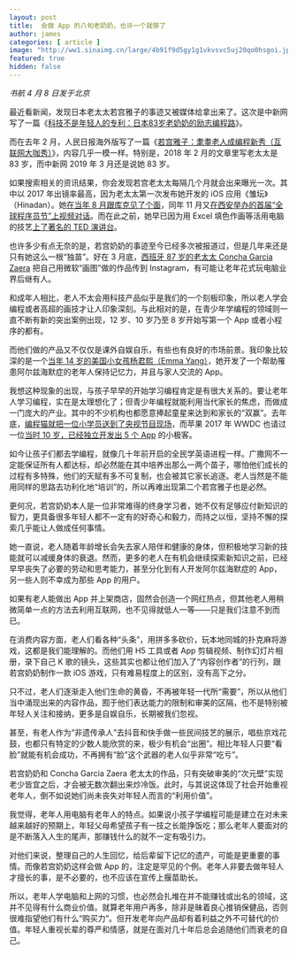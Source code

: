 ```yaml
---
layout: post
title:  会做 App 的八旬老奶奶，也许一个就够了
author: james
categories: [ article ]
image: "http://ww1.sinaimg.cn/large/4b91f9d5gy1g1vkvsvc5uj20qo0hsgoi.jpg"
featured: true
hidden: false
---
```






*书航 4 月 8 日发于北京*

最近看新闻，发现日本老太太若宫雅子的事迹又被媒体给拿出来了。这次是中新网写了一篇《[科技不是年轻人的专利：日本83岁老奶奶的励志编程路](http://news.sina.com.cn/w/2019-03-25/doc-ihtxyzsm0243847.shtml)》。

而在去年 2 月，人民日报海外版写了一篇《[若宫雅子：耄耋老人成编程新秀（互联网大咖秀）](http://media.people.com.cn/GB/n1/2018/0223/c14677-29829575.html)》，内容几乎一模一样。特别是，2018 年 2 月的文章里写老太太是 83 岁，而中新网 2019 年 3 月还是说她 83 岁。

如果搜索相关的资讯结果，你会发现若宫老太太每隔几个月就会出来曝光一次。其中以 2017 年出镜率最高，因为老太太第一次发布她开发的 iOS 应用《雏坛》（Hinadan）。她[在当年 8 月跟库克见了个面](http://www.techweb.com.cn/world/2017-08-07/2569893.shtml)，同年 11 月又[在西安举办的首届“全球程序员节”上视频对话](http://video.sina.com.cn/p/news/o/doc/2017-11-10/141267423517.html)。而在此之前，她早已因为用 Excel 填色作画等活用电脑的技艺[上了著名的 TED 演讲台](https://v.qq.com/x/page/v0521o8g4t5.html)。

也许多少有点无奈的是，若宫奶奶的事迹至今已经多次被报道过，但是几年来还是只有她这么一根“独苗”。好在 3 月底，[西班牙 87 岁的老太太 Concha Garcia Zaera](https://www.ithome.com/html/it/352071.htm) 把自己用微软“画图”做的作品传到 Instagram，有可能让老年花式玩电脑业界后继有人。

和成年人相比，老人不太会用科技产品似乎是我们的一个刻板印象，所以老人学会编程或者高超的画技才让人印象深刻。与此相对的是，在青少年学编程的领域则一直不断有新的突出案例出现，12 岁、10 岁乃至 8 岁开始写第一个 App 或者小程序的都有。

而他们做的产品又不仅仅是课外自娱自乐，有些也有良好的市场前景。我印象比较深的是一个[当年 14 岁的美国小女孩杨君熙（Emma Yang）](https://www.takefoto.cn/viewnews-1421331.html)，她开发了一个帮助罹患阿尔兹海默症的老年人保持记忆力，并且与家人交流的 App。

我想这种现象的出现，与孩子早早的开始学习编程肯定是有很大关系的。要让老年人学习编程，实在是太理想化了；但青少年编程就能利用当代家长的焦虑，而做成一门庞大的产业。其中的不少机构也都愿意捧起童星来达到和家长的“双赢”。去年底，[编程猫就把一位小学员送到了央视节目现场](https://v.qq.com/x/page/v0521o8g4t5.html)，而苹果 2017 年 WWDC 也请过一位[当时 10 岁，已经独立开发出 5 个 App](http://news.ifeng.com/a/20170617/51269388_0.shtml) 的小极客。

如今让孩子们都去学编程，就像几十年前开启的全民学英语进程一样。广撒网不一定能保证所有人都达标，却必然能在其中培养出那么一两个苗子，哪怕他们成长的过程有多特殊，他们的天赋有多不可复制，也会被其它家长追逐。老人当然是不能用同样的思路去功利化地“培训”的，所以再难出现第二个若宫雅子也是必然。

更何况，若宫奶奶本人是一位非常难得的终身学习者，她不仅有足够应付新知识的智力，更具备很多年轻人都不一定有的好奇心和毅力，而持之以恒，坚持不懈的探索几乎能让人做成任何事情。

她一直说，老人随着年龄增长会失去家人陪伴和健康的身体，但积极地学习新的技能就可以减缓身体的衰退。然而，更多的老人在有机会继续探索新知识之前，已经早早丧失了必要的劳动和思考能力，甚至分化到有人开发阿尔兹海默症的 App，另一些人则不幸成为那些 App 的用户。

如果有老人能做出 App 并上架商店，固然会创造一个网红热点，但其他老人用稍微简单一点的方法去利用互联网，也不见得就低人一等——只是我们注意不到而已。

在消费内容方面，老人们看各种“头条”，用拼多多砍价，玩本地同城的扑克麻将游戏，这都是我们能理解的。而他们用 H5 工具或者 App 剪辑视频、制作幻灯片相册，录下自己 K 歌的镜头，这些其实也都让他们加入了“内容创作者”的行列，跟若宫奶奶制作一款 iOS 游戏，只有难易程度上的区别，没有高下之分。

只不过，老人们逐渐走入他们生命的黄昏，不再被年轻一代所“需要”，所以从他们当中涌现出来的内容作品，囿于他们表达能力的限制和审美的区隔，也不是特别被年轻人关注和接纳，更多是自娱自乐，长期被我们忽视。

甚至，有老人作为“非遗传承人”去抖音和快手做一些民间技艺的展示，唱些京戏花鼓，也都只有特定的少数人能欣赏的来，极少有机会“出圈”。相比年轻人只要“看脸”就能有机会成功，不再拥有“脸”这个武器的老人似乎非常“吃亏”。

若宫奶奶和 Concha Garcia Zaera 老太太的作品，只有突破审美的“次元壁”实现老少皆宜之后，才会被无数次翻出来炒冷饭。此时，与其说这体现了社会开始重视老年人，倒不如说她们尚未丧失对年轻人而言的“利用价值”。

我觉得，老年人用电脑有老年人的特点。如果说小孩子学编程可能是建立在对未来越来越好的预期上，年轻父母希望孩子有一技之长能挣饭吃；那么老年人要面对的是不断落入人生的尾声，那赚钱什么的就不一定有吸引力。

对他们来说，整理自己的人生回忆，给后辈留下记忆的遗产，可能是更重要的事情。而像若宫奶奶这样会做 App 的，注定是罕见的个例。老年人非要去做年轻人才擅长的事，是不必要的，也不应该在宣传上揠苗助长。

所以，老年人学电脑和上网的习惯，也必然会扎堆在并不能赚钱或出名的领域，这并不见得有什么商业价值。就算老年用户再多，除非是昧着良心推销保健品，否则很难指望他们有什么“购买力”。但开发老年向产品却有着利益之外不可替代的价值。年轻人重视长辈的尊严和情感，就是在面对几十年后总会追随他们而衰老的自己。
